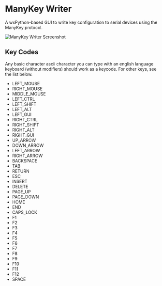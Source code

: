 # ManyKey Writer
A wxPython-based GUI to write key configuration to serial devices using the ManyKey protocol. 

![ManyKey Writer Screenshot](https://www.manykey.org/img/writer_ss.png?u=1)

## Key Codes
Any basic character ascii character you can type with an english language keyboard (without modifiers) should work as a keycode. For other keys, see the list below.
- LEFT_MOUSE
- RIGHT_MOUSE
- MIDDLE_MOUSE
- LEFT_CTRL
- LEFT_SHIFT
- LEFT_ALT
- LEFT_GUI
- RIGHT_CTRL
- RIGHT_SHIFT
- RIGHT_ALT
- RIGHT_GUI
- UP_ARROW
- DOWN_ARROW
- LEFT_ARROW
- RIGHT_ARROW
- BACKSPACE
- TAB
- RETURN
- ESC
- INSERT
- DELETE
- PAGE_UP
- PAGE_DOWN
- HOME
- END
- CAPS_LOCK
- F1
- F2
- F3
- F4
- F5
- F6
- F7
- F8
- F9
- F10
- F11
- F12
- SPACE

